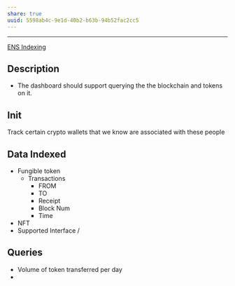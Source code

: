 ```yaml
---
share: true
uuid: 5598ab4c-9e1d-40b2-b63b-94b52fac2cc5
---
```

---

[ENS Indexing](/28740a43-67c5-4930-8b5c-41c06e659c6a)

## Description

* The dashboard should support querying the the blockchain and tokens on it.

## Init

Track certain crypto wallets that we know are associated with these people

## Data Indexed

* Fungible token
  * Transactions
    * FROM
    * TO
    * Receipt
    * Block Num
    * Time
* NFT
* Supported Interface / 

## Queries

* Volume of token transferred per day
* 
